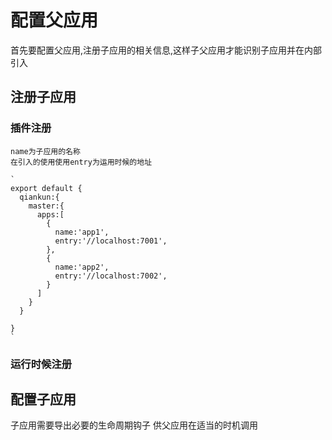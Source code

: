 # 配置父应用

首先要配置父应用,注册子应用的相关信息,这样子父应用才能识别子应用并在内部引入

## 注册子应用

### 插件注册

    name为子应用的名称
    在引入的使用使用entry为运用时候的地址

    `
    export default {
      qiankun:{
        master:{
          apps:[
            {
              name:'app1',
              entry:'//localhost:7001',
            },
            {
              name:'app2',
              entry:'//localhost:7002',
            }
          ]
        }
      }

    }
    `

### 运行时候注册

## 配置子应用

子应用需要导出必要的生命周期钩子
供父应用在适当的时机调用
